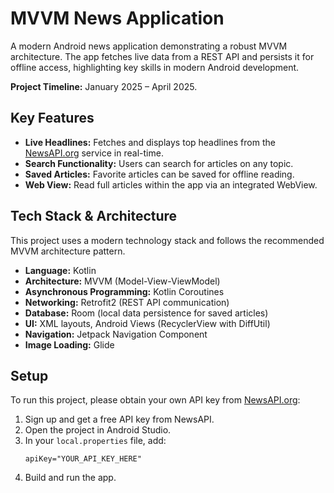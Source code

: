 # MVVM News Application

A modern Android news application demonstrating a robust MVVM architecture. The app fetches live data from a REST API and persists it for offline access, highlighting key skills in modern Android development.

**Project Timeline:** January 2025 – April 2025.

## Key Features

- **Live Headlines:** Fetches and displays top headlines from the [NewsAPI.org](https://newsapi.org) service in real-time.
- **Search Functionality:** Users can search for articles on any topic.
- **Saved Articles:** Favorite articles can be saved for offline reading.
- **Web View:** Read full articles within the app via an integrated WebView.

## Tech Stack & Architecture

This project uses a modern technology stack and follows the recommended MVVM architecture pattern.

- **Language:** Kotlin
- **Architecture:** MVVM (Model-View-ViewModel)
- **Asynchronous Programming:** Kotlin Coroutines
- **Networking:** Retrofit2 (REST API communication)
- **Database:** Room (local data persistence for saved articles)
- **UI:** XML layouts, Android Views (RecyclerView with DiffUtil)
- **Navigation:** Jetpack Navigation Component
- **Image Loading:** Glide

## Setup

To run this project, please obtain your own API key from [NewsAPI.org](https://newsapi.org):

1. Sign up and get a free API key from NewsAPI.
2. Open the project in Android Studio.
3. In your `local.properties` file, add:
   ```
   apiKey="YOUR_API_KEY_HERE"
   ```
4. Build and run the app.
